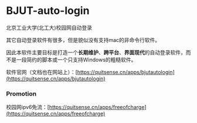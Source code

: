# BJUT-auto-login

北京工业大学(北工大)校园网自动登录

其它自动登录软件有很多，但是貌似没有支持mac的非命令行软件。

因此本软件主要目标是打造一个**长期维护**、**跨平台**、**界面现代**的自动登录软件，而不是一段简约的脚本或一个只支持Windows的粗糙软件。

软件官网（文档也在网站上）：[https://quitsense.cn/apps/bjutautologin](https://quitsense.cn/apps/bjutautologin)

### Promotion

校园网ipv6免流：[https://quitsense.cn/apps/freeofcharge](https://quitsense.cn/apps/freeofcharge)